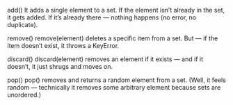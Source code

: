 add() 
It adds a single element to a set.
If the element isn’t already in the set, it gets added.
If it’s already there — nothing happens (no error, no duplicate).

remove() 
remove(element) deletes a specific item from a set.
But — if the item doesn’t exist, it throws a KeyError.

discard() 
discard(element) removes an element if it exists — and if it doesn’t, it just shrugs and moves on.

pop() 
pop() removes and returns a random element from a set.
(Well, it feels random — technically it removes some arbitrary element because sets are unordered.)

